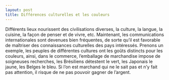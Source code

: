 ```yaml
---
layout: post
title: Différences culturelles et les couleurs
---
```




Différents lieux nourissent des civilisations diverses, la culture, la langue, la cuisine, la façon de penser et de vivre, etc. Maintenant, les communications internationales sont devenues bien fréquentes, de sorte qu’il est favorable de maîtriser des connaissances culturelles des pays intéressés. Prenons un exemple, les peuples de différentes cultures ont les goûts distincts pour les couleurs, ainsi, dans le commerce, l’emballage de marchandise impose de soigneuses recherches, les Brésiliens détestent le vert, les Japonais le jaune, les Belges le bleu. Si l’on est marchand qui ne le sait pas et n’y fait pas attention, il risque de ne pas pouvoir gagner de l’argent. 

